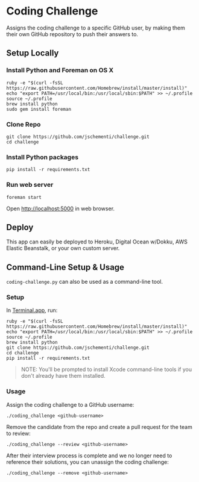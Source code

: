 # Coding Challenge

Assigns the coding challenge to a specific GitHub user,
by making them their own GitHub repository to push their answers to.

## Setup Locally

### Install Python and Foreman on OS X

```
ruby -e "$(curl -fsSL https://raw.githubusercontent.com/Homebrew/install/master/install)"
echo "export PATH=/usr/local/bin:/usr/local/sbin:$PATH" >> ~/.profile
source ~/.profile
brew install python
sudo gem install foreman
```

### Clone Repo

```
git clone https://github.com/jschementi/challenge.git
cd challenge
```

### Install Python packages

```
pip install -r requirements.txt
```

### Run web server

```
foreman start
```

Open [http://localhost:5000](http://localhost:5000) in web browser.

## Deploy

This app can easily be deployed to Heroku, Digital Ocean w/Dokku,
AWS Elastic Beanstalk, or your own custom server.

## Command-Line Setup & Usage

`coding-challenge.py` can also be used as a command-line tool.

### Setup

In [Terminal.app](http://en.wikipedia.org/wiki/Terminal_%28OS_X%29), run:

```
ruby -e "$(curl -fsSL https://raw.githubusercontent.com/Homebrew/install/master/install)"
echo "export PATH=/usr/local/bin:/usr/local/sbin:$PATH" >> ~/.profile
source ~/.profile
brew install python
git clone https://github.com/jschementi/challenge.git
cd challenge
pip install -r requirements.txt
```

> NOTE: You'll be prompted to install Xcode command-line tools if you don't
> already have them installed.

### Usage

Assign the coding challenge to a GitHub username:

```
./coding_challenge <github-username>
```

Remove the candidate from the repo and create a pull request for the team to review:

```
./coding_challenge --review <github-username>
```

After their interview process is complete and we no longer need to reference
their solutions, you can unassign the coding challenge:

```
./coding_challenge --remove <github-username>
```


